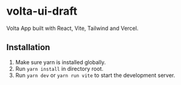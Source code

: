 # volta-ui-draft

Volta App built with React, Vite, Tailwind and Vercel. 


##  Installation
1. Make sure yarn is installed globally.
2. Run `yarn install` in directory root.
3. Run `yarn dev` or `yarn run vite` to start the development server.

